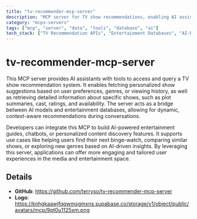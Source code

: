 ```yaml
---
title: "tv-recommender-mcp-server"
description: "MCP server for TV show recommendations, enabling AI assistants to fetch personalized suggestions and show details."
category: "mcps-servers"
tags: ["mcp", "server", "data", "tools", "database", "ai"]
tech_stack: ["TV Recommendation APIs", "Entertainment Databases", "AI-Powered Content Discovery"]
---
```


# tv-recommender-mcp-server

This MCP server provides AI assistants with tools to access and query a TV show recommendation system. It enables fetching personalized show suggestions based on user preferences, genres, or viewing history, as well as retrieving detailed information about specific shows, such as plot summaries, cast, ratings, and availability. The server acts as a bridge between AI models and entertainment databases, allowing for dynamic, context-aware recommendations during conversations.

Developers can integrate this MCP to build AI-powered entertainment guides, chatbots, or personalized content discovery features. It supports use cases like helping users find their next binge-watch, comparing similar shows, or exploring new genres based on AI-driven insights. By leveraging this server, applications can offer more engaging and tailored user experiences in the media and entertainment space.

## Details

- **GitHub**: https://github.com/terryso/tv-recommender-mcp-server
- **Logo**: https://knhgkaawjfqqwmsgmxns.supabase.co/storage/v1/object/public/avatars/mcp/9pt0u1125xm.png
